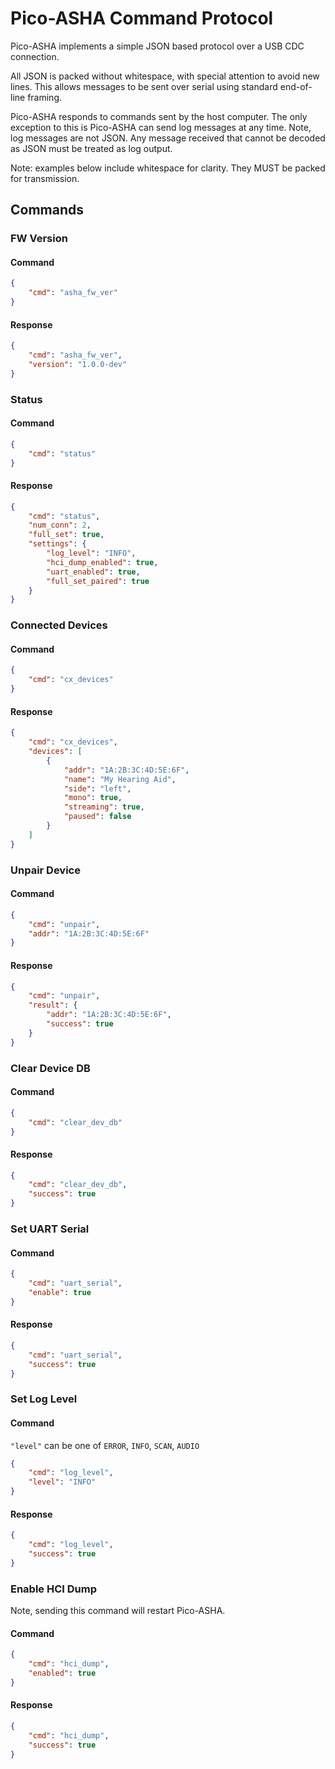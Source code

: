 # Pico-ASHA Command Protocol

Pico-ASHA implements a simple JSON based protocol over a USB CDC connection.

All JSON is packed without whitespace, with special attention to avoid new lines. 
This allows messages to be sent over serial using standard end-of-line framing.

Pico-ASHA responds to commands sent by the host computer. The only exception 
to this is Pico-ASHA can send log messages at any time. Note, log messages are 
not JSON. Any message received that cannot be decoded as JSON must be treated 
as log output.

Note: examples below include whitespace for clarity. They MUST be packed for transmission.

## Commands

### FW Version

#### Command

```json
{
    "cmd": "asha_fw_ver"
}
```

#### Response

```json
{
    "cmd": "asha_fw_ver",
    "version": "1.0.0-dev"
}
```

### Status

#### Command

```json
{
    "cmd": "status"
}
```

#### Response

```json
{
    "cmd": "status",
    "num_conn": 2,
    "full_set": true,
    "settings": {
        "log_level": "INFO",
        "hci_dump_enabled": true,
        "uart_enabled": true,
        "full_set_paired": true
    }
}
```

### Connected Devices

#### Command

```json
{
    "cmd": "cx_devices"
}
```

#### Response

```json
{
    "cmd": "cx_devices",
    "devices": [
        {
            "addr": "1A:2B:3C:4D:5E:6F",
            "name": "My Hearing Aid",
            "side": "left",
            "mono": true,
            "streaming": true,
            "paused": false
        }
    ]
}
```

### Unpair Device

#### Command

```json
{
    "cmd": "unpair",
    "addr": "1A:2B:3C:4D:5E:6F"
}
```

#### Response

```json
{
    "cmd": "unpair",
    "result": {
        "addr": "1A:2B:3C:4D:5E:6F",
        "success": true
    }
}
```

### Clear Device DB

#### Command

```json
{
    "cmd": "clear_dev_db"
}
```

#### Response

```json
{
    "cmd": "clear_dev_db",
    "success": true
}
```

### Set UART Serial

#### Command

```json
{
    "cmd": "uart_serial",
    "enable": true
}
```

#### Response

```json
{
    "cmd": "uart_serial",
    "success": true
}
```

### Set Log Level

#### Command

`"level"` can be one of `ERROR`, `INFO`, `SCAN`, `AUDIO`

```json
{
    "cmd": "log_level",
    "level": "INFO"
}
```

#### Response

```json
{
    "cmd": "log_level",
    "success": true
}
```

### Enable HCI Dump

Note, sending this command will restart Pico-ASHA.

#### Command

```json
{
    "cmd": "hci_dump",
    "enabled": true
}
```

#### Response

```json
{
    "cmd": "hci_dump",
    "success": true
}
```
